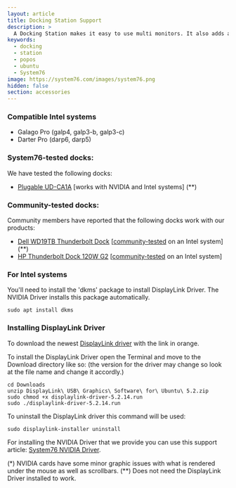 ```yaml
---
layout: article
title: Docking Station Support
description: >
  A Docking Station makes it easy to use multi monitors. It also adds an ethernet port, multi USB ports and more while only using one USB 3.0 port on your laptop.
keywords:
  - docking
  - station
  - popos
  - ubuntu
  - System76
image: https://system76.com/images/system76.png
hidden: false
section: accessories
---
```


### Compatible Intel systems

 - Galago Pro (galp4, galp3-b, galp3-c)
 - Darter Pro (darp6, darp5)

### System76-tested docks:

We have tested the following docks:
 - [Plugable UD-CA1A](https://plugable.com/products/ud-ca1a/) [works with NVIDIA and Intel systems] (**)
 
### Community-tested docks:

Community members have reported that the following docks work with our products:
 - [Dell WD19TB Thunderbolt Dock](https://www.dell.com/en-us/work/shop/dell-thunderbolt-dock-wd19tb/apd/210-arik/pc-accessories) [[community-tested](https://github.com/system76/docs/pull/206) on an Intel system] (**)
 - [HP Thunderbolt Dock 120W G2](https://www.amazon.com/gp/product/B07DPKVYXR/ref=ppx_yo_dt_b_asin_title_o00_s01?ie=UTF8&psc=1) [[community-tested](https://github.com/system76/docs/pull/231) on an Intel system]

### For Intel systems

You'll need to install the 'dkms' package to install DisplayLink Driver. The NVIDIA Driver installs this package automatically.

```
sudo apt install dkms
```

### Installing DisplayLink Driver

To download the newest [DisplayLink driver](http://www.displaylink.com/downloads/ubuntu) with the link in orange.

To install the DisplayLink Driver open the Terminal and move to the Download directory like so: (the version for the driver may change so look at the file name and change it accordly.)

```
cd Downloads
unzip DisplayLink\ USB\ Graphics\ Software\ for\ Ubuntu\ 5.2.zip
sudo chmod +x displaylink-driver-5.2.14.run
sudo ./displaylink-driver-5.2.14.run
```

To uninstall the DisplayLink driver this command will be used:

```
sudo displaylink-installer uninstall
```

For installing the NVIDIA Driver that we provide you can use this support article: [System76 NVIDIA Driver](http://support.system76.com/articles/system76-driver/).

(*) NVIDIA cards have some minor graphic issues with what is rendered under the mouse as well as scrollbars.
(**) Does not need the DisplayLink Driver installed to work.
